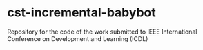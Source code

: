 # cst-incremental-babybot
Repository for the code of the work submitted to IEEE International Conference on Development and Learning (ICDL)
